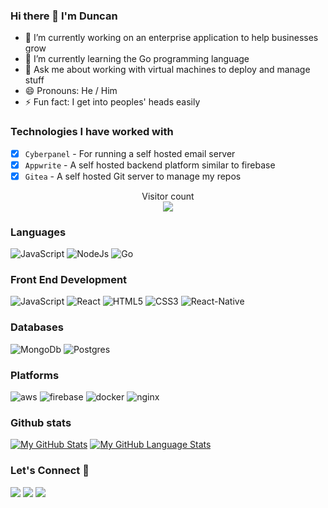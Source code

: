 ### Hi there 👋 I'm Duncan


- 🔭 I’m currently working on an enterprise application to help businesses grow
- 🌱 I’m currently learning the Go programming language
- 💬 Ask me about working with virtual machines to deploy and manage stuff
- 😄 Pronouns: He / Him
- ⚡ Fun fact: I get into peoples' heads easily

### Technologies I have worked with
- [x] `Cyberpanel` - For running a self hosted email server
- [x] `Appwrite` - A self hosted backend platform similar to firebase
- [x] `Gitea` - A self hosted Git server to manage my repos

<p align="center"> 
  Visitor count<br>
  <img src="https://profile-counter.glitch.me/flawlesscode254/count.svg" />
</p>

### Languages
![JavaScript](https://icongr.am/devicon/javascript-original.svg?size=50&color=currentColor)
![NodeJs](https://icongr.am/devicon/nodejs-original.svg?size=50&color=currentColor)
![Go](https://icongr.am/devicon/go-original.svg?size=50&color=currentColor)
### Front End Development
![JavaScript](https://icongr.am/devicon/javascript-original.svg?size=50&color=currentColor)
![React](https://icongr.am/devicon/react-original.svg?size=50&color=currentColor)
![HTML5](https://icongr.am/devicon/html5-original.svg?size=50&color=currentColor)
![CSS3](https://icongr.am/devicon/css3-original.svg?size=50&color=currentColor)
![React-Native](https://icongr.am/devicon/react-original-wordmark.svg?size=50&color=currentColor)
### Databases
![MongoDb](https://icongr.am/devicon/mongodb-original.svg?size=50&color=currentColor)
![Postgres](https://icongr.am/devicon/postgresql-original.svg?size=50&color=currentColor)
### Platforms
![aws](https://icongr.am/devicon/amazonwebservices-original.svg?size=50&color=currentColor)
![firebase](https://cdn.iconscout.com/icon/free/png-64/firebase-3521427-2944871.png)
![docker](https://icongr.am/devicon/docker-original.svg?size=50&color=currentColor)
![nginx](https://icongr.am/devicon/nginx-original.svg?size=50&color=currentColor)
### Github stats
[![My GitHub Stats](https://github-readme-stats.vercel.app/api/?username=flawlesscode254&count_private=true&theme=tokyonight&showicons=true)]()
[![My GitHub Language Stats](https://github-readme-stats.vercel.app/api/top-langs/?username=flawlesscode254&langs_count=5&theme=tokyonight)]()<h3 align="left">Let's Connect :handshake:</h3>
<div align="left">
<a target="_blank"
href="https://www.linkedin.com/in/duncan-kipkemoi-9a2686168/"><img
src="https://img.shields.io/badge/-LinkedIn-0077b5?style=for-the-badge&logo=LinkedIn&logoColor=white"></img></a> <a target="_blank"
href="mailto:denzme414@gmail.com"><img
src="https://img.shields.io/badge/-Gmail-D14836?style=for-the-badge&logo=Gmail&logoColor=white"></img></a> <a target="_blank"
href="https://twitter.com/AmJustCool"><img
src="https://img.shields.io/badge/-Twitter-1DA1F2?style=for-the-badge&logo=Twitter&logoColor=white"></img></a>
<div/>
